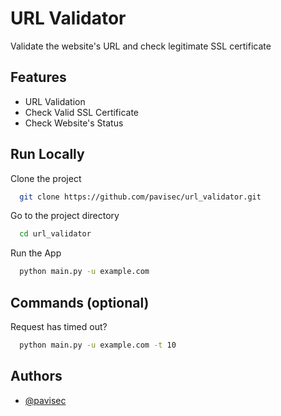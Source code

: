 
# URL Validator

Validate the website's URL and check legitimate SSL certificate



## Features

- URL Validation
- Check Valid SSL Certificate
- Check Website's Status


## Run Locally

Clone the project

```bash
  git clone https://github.com/pavisec/url_validator.git
```

Go to the project directory

```bash
  cd url_validator
```

Run the App

```bash
  python main.py -u example.com
```

## Commands (optional)

Request has timed out?

```bash
  python main.py -u example.com -t 10
```

## Authors

- [@pavisec](https://www.github.com/pavisec)

